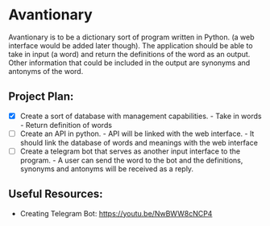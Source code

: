 # Avantionary
Avantionary is to be a dictionary sort of program written in Python. (a web interface would be added later though). The application should be able to take in input (a word) and return the definitions of the word as an output. Other information that could be included in the output are synonyms and antonyms of the word.

## Project Plan:
- [x] Create a sort of database with management capabilities.
        - Take in words
        - Return definition of words
- [ ] Create an API in python.
        - API will be linked with the web interface.
        - It should link the database of words and meanings with the web interface
- [ ] Create a telegram bot that serves as another input interface to the program.
        - A user can send the word to the bot and the definitions, synonyms and antonyms will be received as a reply.

## Useful Resources:
- Creating Telegram Bot: https://youtu.be/NwBWW8cNCP4
